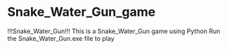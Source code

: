# Snake_Water_Gun_game
!!!Snake_Water_Gun!!! This is a Snake_Water_Gun game using Python Run the Snake_Water_Gun.exe file to play
